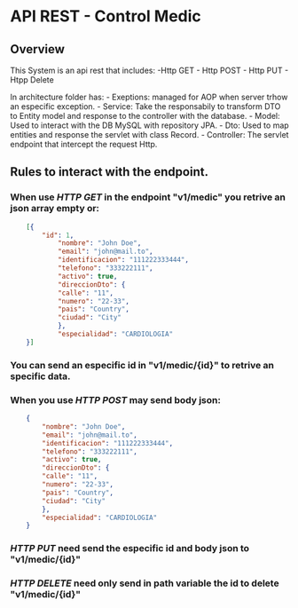 # API REST - Control Medic

## Overview
This System is an api rest that includes:
    -Http GET
    - Http POST
    - Http PUT
    - Htpp Delete

In architecture folder has:
    - Exeptions: managed for AOP when server trhow an especific exception.
    - Service: Take the responsabily to transform DTO to Entity model and response to the controller with the database.
    - Model: Used to interact with the DB MySQL with repository JPA.
    - Dto: Used to map entities and response the servlet with class Record.
    - Controller: The servlet endpoint that intercept the request Http.

## Rules to interact with the endpoint.

### When use *HTTP GET* in the endpoint "v1/medic" you retrive an json array empty or:

```json
    [{
        "id": 1,
            "nombre": "John Doe",
            "email": "john@mail.to",
            "identificacion": "111222333444",
            "telefono": "333222111",
            "activo": true,
            "direccionDto": {
            "calle": "11",
            "numero": "22-33",
            "pais": "Country",
            "ciudad": "City"
            },
            "especialidad": "CARDIOLOGIA"
    }]
```

### You can send an especific id in "v1/medic/{id}" to retrive an specific data.

### When you use *HTTP POST* may send body json:
```json
    {
        "nombre": "John Doe",
        "email": "john@mail.to",
        "identificacion": "111222333444",
        "telefono": "333222111",
        "activo": true,
        "direccionDto": {
        "calle": "11",
        "numero": "22-33",
        "pais": "Country",
        "ciudad": "City"
        },
        "especialidad": "CARDIOLOGIA"
    }
```

### *HTTP PUT* need send the especific id and body json to "v1/medic/{id}"
### *HTTP DELETE* need only send in path variable the id to delete "v1/medic/{id}"
